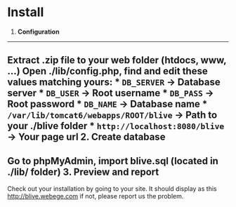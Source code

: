 Install
====
1. __Configuration__
-------
Extract .zip file to your web folder (htdocs, www, ...)
Open ./lib/config.php, find and edit these values matching yours:
	* `DB_SERVER`		->		Database server
	* `DB_USER`		->		Root username
	* `DB_PASS`		->		Root password
	* `DB_NAME`		->		Database name
	* `/var/lib/tomcat6/webapps/ROOT/blive`		->		Path to your ./blive folder
	* `http://localhost:8080/blive`		->		Your page url
2. __Create database__
-------
Go to phpMyAdmin, import __blive.sql__ (located in ./lib/ folder)
3. __Preview and report__
-------
Check out your installation by going to your site. It should display as this http://blive.webege.com if not, please report us the problem.

